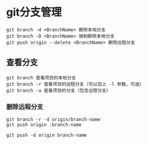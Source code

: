 # git分支管理

```shell
git branch -d <BranchName> 删除本地分支
git branch -D <BranchName> 强制删除本地分支
git push origin --delete <BranchName> 删除远程分支
```

## 查看分支

```
git branch 查看项目的本地分支
git branch -r 查看项目的远程分支（可以加上 -l 参数，可选）
git branch -a 查看项目的分支（包含远程分支）
```

### 删除远程分支

```
git branch -r -d origin/branch-name
git push origin :branch-name
```

```
git push -d origin branch-name
```
